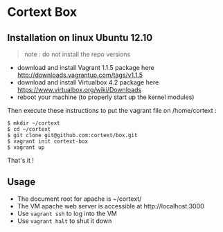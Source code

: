 Cortext Box
===========

Installation on linux Ubuntu 12.10
----------------------------------

> note : do not install the repo versions

   * download and install Vagrant 1.1.5 package here http://downloads.vagrantup.com/tags/v1.1.5
   * download and install Virtualbox 4.2 package here https://www.virtualbox.org/wiki/Downloads
   * reboot your machine (to properly start up the kernel modules)

Then execute these instructions to put the vagrant file on /home/cortext  :

    $ mkdir ~/cortext
    $ cd ~/cortext
    $ git clone git@github.com:cortext/box.git 
    $ vagrant init cortext-box 
    $ vagrant up

That's it !

Usage
-----
  * The document root for apache is  ~/cortext/
  * The VM apache web server is accessible at http://localhost:3000
  * Use `vagrant ssh` to log into the VM
  * Use `vagrant halt` to shut it down
